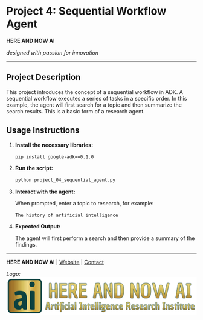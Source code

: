 # Project 4: Sequential Workflow Agent

**HERE AND NOW AI**

*designed with passion for innovation*

---

## Project Description

This project introduces the concept of a sequential workflow in ADK. A sequential workflow executes a series of tasks in a specific order. In this example, the agent will first search for a topic and then summarize the search results. This is a basic form of a research agent.

## Usage Instructions

1.  **Install the necessary libraries:**

    ```bash
    pip install google-adk==0.1.0
    ```

2.  **Run the script:**

    ```bash
    python project_04_sequential_agent.py
    ```

3.  **Interact with the agent:**

    When prompted, enter a topic to research, for example:

    ```
    The history of artificial intelligence
    ```

4.  **Expected Output:**

    The agent will first perform a search and then provide a summary of the findings.

---

**HERE AND NOW AI** | [Website](https://hereandnowai.com) | [Contact](mailto:info@hereandnowai.com)

*Logo: ![[Logo]](https://raw.githubusercontent.com/hereandnowai/images/refs/heads/main/logos/HNAI%20Title%20-Teal%20%26%20Golden%20Logo%20-%20DESIGN%203%20-%20Raj-07.png)*